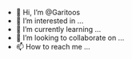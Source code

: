 - 👋 Hi, I’m @Garitoos
- 👀 I’m interested in ...
- 🌱 I’m currently learning ...
- 💞️ I’m looking to collaborate on ...
- 📫 How to reach me ...

<!---
Garitoos/Garitoos is a ✨ special ✨ repository because its `README.md` (this file) appears on your GitHub profile.
You can click the Preview link to take a look at your changes.
--->
